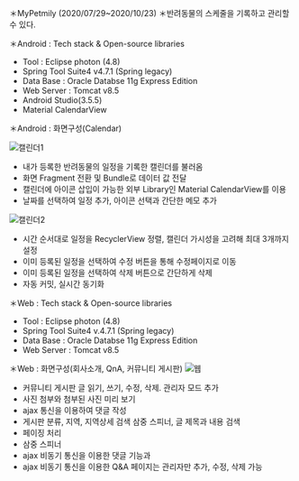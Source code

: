 ＊MyPetmily (2020/07/29~2020/10/23)
＊반려동물의 스케줄을 기록하고 관리할 수 있다.

＊Android : Tech stack & Open-source libraries
- Tool : Eclipse photon (4.8)
- Spring Tool Suite4 v4.7.1 (Spring legacy)
- Data Base : Oracle Databse 11g Express Edition
- Web Server : Tomcat v8.5
- Android Studio(3.5.5)
- Material CalendarView

＊Android : 화면구성(Calendar)

![캘린더1](https://user-images.githubusercontent.com/69283479/120292606-690f6e00-c2ff-11eb-97e9-4346bc2162db.png)
- 내가 등록한 반려동물의 일정을 기록한 캘린더를 불러옴
- 화면 Fragment 전환 및 Bundle로 데이터 값 전달
- 캘린더에 아이콘 삽입이 가능한 외부 Library인 Material CalendarView를 이용
- 날짜를 선택하여 일정 추가, 아이콘 선택과 간단한 메모 추가

![캘린더2](https://user-images.githubusercontent.com/69283479/120292613-6a409b00-c2ff-11eb-971e-01f3a9f2de4c.png)
- 시간 순서대로 일정을 RecyclerView 정렬, 캘린더 가시성을 고려해 최대 3개까지 설정
- 이미 등록된 일정을 선택하여 수정 버튼을 통해 수정페이지로 이동
- 이미 등록된 일정을 선택하여 삭제 버튼으로 간단하게 삭제
- 자동 커밋, 실시간 동기화

＊Web : Tech stack & Open-source libraries
- Tool : Eclipse photon (4.8)
- Spring Tool Suite4 v.4.7.1 (Spring legacy)
- Data Base : Oracle Databse 11g Express Edition
- Web Server : Tomcat v8.5

＊Web : 화면구성(회사소개, QnA, 커뮤니티 게시판)
![웹](https://user-images.githubusercontent.com/69283479/120397408-40c15700-c373-11eb-9b7d-f78dd0758a40.png)
- 커뮤니티 게시판 글 읽기, 쓰기, 수정, 삭제. 관리자 모드 추가
- 사진 첨부와 첨부된 사진 미리 보기
- ajax 통신을 이용하여 댓글 작성
- 게시판 분류, 지역, 지역상세 검색 삼중 스피너, 글 제목과 내용 검색
- 페이징 처리
- 삼중 스피너
- ajax 비동기 통신을 이용한 댓글 기능과
- ajax 비동기 통신을 이용한 Q&A 페이지는 관리자만 추가, 수정, 삭제 가능
